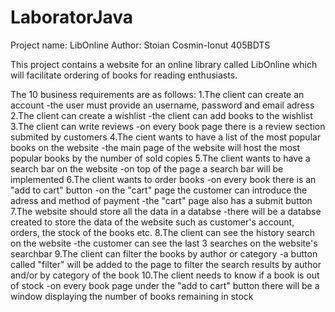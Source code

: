 # LaboratorJava
Project name: LibOnline
Author: Stoian Cosmin-Ionut 405BDTS

This project contains a website for an online library called LibOnline which will facilitate ordering of books for reading enthusiasts.

The 10 business requirements are as follows:
1.The client can create an account
-the user must provide an username, password and email adress
2.The client can create a wishlist
-the client can add books to the wishlist
3.The client can write reviews 
-on every book page there is a review section submited by customers
4.The cient wants to have a list of the most popular books on the website
-the main page of the website will host the most popular books by the number of sold copies
5.The client wants to have a search bar on the website
-on top of the page a search bar will be implemented
6.The client wants to order books
-on every book there is an "add to cart" button 
-on the "cart" page the customer can introduce the adress and method of payment
-the "cart" page also has a submit button
7.The website should store all the data in a databse
-there will be a databse created to store the data of the website such as customer's account, orders, the stock of the books etc.
8.The client can see the history search on the website
-the customer can see the last 3 searches on the website's searchbar
9.The client can filter the books by author or category
-a button called "filter" will be added to the page to filter the search results by author and/or by category of the book
10.The client needs to know if a book is out of stock
-on every book page under the "add to cart" button there will be a window displaying the number of books remaining in stock
